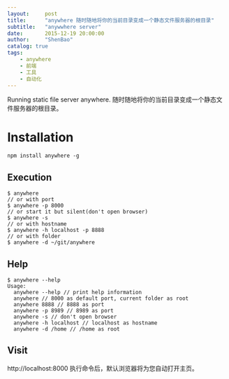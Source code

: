 ```yaml
---
layout:     post
title:      "anywhere 随时随地将你的当前目录变成一个静态文件服务器的根目录"
subtitle:   "anywwhere server"
date:       2015-12-19 20:00:00
author:     "ShenBao"
catalog: true
tags:
    - anywhere
    - 前端
    - 工具
    - 自动化
---
```


Running static file server anywhere. 随时随地将你的当前目录变成一个静态文件服务器的根目录。

# Installation
```
npm install anywhere -g
```
## Execution
```
$ anywhere
// or with port
$ anywhere -p 8000
// or start it but silent(don't open browser)
$ anywhere -s
// or with hostname
$ anywhere -h localhost -p 8888
// or with folder
$ anywhere -d ~/git/anywhere
```

## Help
```
$ anywhere --help
Usage:
  anywhere --help // print help information
  anywhere // 8000 as default port, current folder as root
  anywhere 8888 // 8888 as port
  anywhere -p 8989 // 8989 as port
  anywhere -s // don't open browser
  anywhere -h localhost // localhost as hostname
  anywhere -d /home // /home as root
```

## Visit

http://localhost:8000
执行命令后，默认浏览器将为您自动打开主页。



